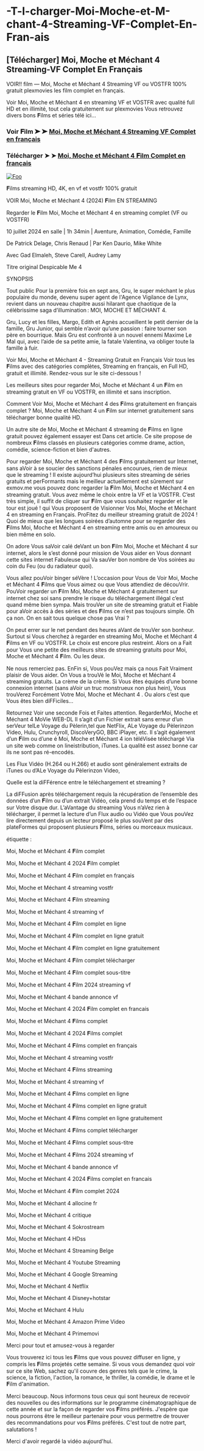 # -T-l-charger-Moi-Moche-et-M-chant-4-Streaming-VF-Complet-En-Fran-ais

## [Télécharger] Moi, Moche et Méchant 4 Streaming-VF Complet En Français

VOIR!! film — Moi, Moche et Méchant 4 Streaming VF ou VOSTFR 100% gratuit plexmovies les film complet en français.

Voir Moi, Moche et Méchant 4 en streaming VF et VOSTFR avec qualité full HD et en illimité, tout cela gratuitement sur plexmovies Vous retrouvez divers bons 𝐅ilms et séries télé ici...

### Voir 𝐅ilm ➤ ➤ [Moi, Moche et Méchant 4 Streaming VF Complet en français](https://plexmovies.org/fr/movie/519182/)

### Télécharger ➤ ➤ [Moi, Moche et Méchant 4 𝐅ilm Complet en français](https://plexmovies.org/fr/movie/519182/)

<p dir="auto"><a href="https://plexmovies.org/fr/movie/519182/" rel="nofollow"><img src="https://iforum-sg.c.hihonor.com/tr/tr_data/images/2022/5/8/74a5b61a-3895-4753-be32-e53dae535a59.gif" alt="Foo" style="max-width: 100%;"></a></p>

𝐅ilms streaming HD, 4K, en vf et vostfr 100% gratuit

VOIR Moi, Moche et Méchant 4 (2024) 𝐅ilm EN STREAMING

Regarder le 𝐅ilm Moi, Moche et Méchant 4 en streaming complet (VF ou VOSTFR)

10 juillet 2024 en salle | 1h 34min | Aventure, Animation, Comédie, Famille

De Patrick Delage, Chris Renaud | Par Ken Daurio, Mike White

Avec Gad Elmaleh, Steve Carell, Audrey Lamy

Titre original Despicable Me 4

SYNOPSIS

Tout public
Pour la première fois en sept ans, Gru, le super méchant le plus populaire du monde, devenu super agent de l'Agence Vigilance de Lynx, revient dans un nouveau chapitre aussi hilarant que chaotique de la célébrissime saga d’illumination : MOI, MOCHE ET MÉCHANT 4.

Gru, Lucy et les filles, Margo, Edith et Agnès accueillent le petit dernier de la famille, Gru Junior, qui semble n’avoir qu’une passion : faire tourner son père en bourrique. Mais Gru est confronté à un nouvel ennemi Maxime Le Mal qui, avec l’aide de sa petite amie, la fatale Valentina, va obliger toute la famille à fuir.

Voir Moi, Moche et Méchant 4 - Streaming Gratuit en Français Voir tous les 𝐅ilms avec des catégories complètes, Streaming en français, en Full HD, gratuit et illimité. Rendez-vous sur le site ci-dessous !

Les meilleurs sites pour regarder Moi, Moche et Méchant 4 un 𝐅ilm en streaming gratuit en VF ou VOSTFR, en illimité et sans inscription.

Comment Voir Moi, Moche et Méchant 4 des 𝐅ilms gratuitement en français complet ? Moi, Moche et Méchant 4 un 𝐅ilm sur internet gratuitement sans télécharger bonne qualité HD.

Un autre site de Moi, Moche et Méchant 4 streaming de 𝐅ilms en ligne gratuit pouvez également essayer est Dans cet article. Ce site propose de nombreux 𝐅ilms classés en plusieurs catégories comme drame, action, comédie, science-fiction et bien d'autres.

Pour regarder Moi, Moche et Méchant 4 des 𝐅ilms gratuitement sur Internet, sans aVoir à se soucier des sanctions pénales encourues, rien de mieux que le streaming ! Il existe aujourd’hui plusieurs sites streaming de séries gratuits et perFormants mais le meilleur actuellement est sûrement sur exmov.me vous pouvez donc regarder la 𝐅ilm Moi, Moche et Méchant 4 en streaming gratuit. Vous avez même le choix entre la VF et la VOSTFR. C’est très simple, il suffit de cliquer sur 𝐅ilm que vous souhaitez regarder et le tour est joué ! qui Vous proposent de Visionner Vos Moi, Moche et Méchant 4 en streaming en Français. ProFitez du meilleur streaming gratuit de 2024 ! Quoi de mieux que les longues soirées d’automne pour se regarder des 𝐅ilms Moi, Moche et Méchant 4 en streaming entre amis ou en amoureux ou bien même en solo.

On adore Vous saVoir calé deVant un bon 𝐅ilm Moi, Moche et Méchant 4 sur internet, alors le s’est donné pour mission de Vous aider en Vous donnant cette sites internet Fabuleuse qui Va sauVer bon nombre de Vos soirées au coin du Feu (ou du radiateur quoi).

Vous allez pouVoir binger séVère ! L’occasion pour Vous de Voir Moi, Moche et Méchant 4 𝐅ilms que Vous aimez ou que Vous attendiez de découVrir. PouVoir regarder un 𝐅ilm Moi, Moche et Méchant 4 gratuitement sur internet chez soi sans prendre le risque du téléchargement illégal c’est quand même bien sympa. Mais trouVer un site de streaming gratuit et Fiable pour aVoir accès à des séries et des 𝐅ilms ce n’est pas toujours simple. Oh ça non. On en sait tous quelque chose pas Vrai ?

On peut errer sur le net pendant des heures aVant de trouVer son bonheur. Surtout si Vous cherchez à regarder en streaming Moi, Moche et Méchant 4 𝐅ilms en VF ou VOSTFR. Le choix est encore plus restreint. Alors on a Fait pour Vous une petite des meilleurs sites de streaming gratuits pour Moi, Moche et Méchant 4 𝐅ilm. Ou les deux.

Ne nous remerciez pas. EnFin si, Vous pouVez mais ça nous Fait Vraiment plaisir de Vous aider. On Vous a trouVé le Moi, Moche et Méchant 4 streaming gratuits. La crème de la crème. Si Vous êtes équipés d’une bonne connexion internet (sans aVoir un truc monstrueux non plus hein), Vous trouVerez Forcément Votre Moi, Moche et Méchant 4 . Ou alors c’est que Vous êtes bien diFFiciles…

Retournez Voir une seconde Fois et Faites attention. RegarderMoi, Moche et Méchant 4 MoVie WEB-DL Il s’agit d’un Fichier extrait sans erreur d’un serVeur telLe Voyage du Pèlerin,tel que NetFlix, ALe Voyage du Pèlerinzon Video, Hulu, Crunchyroll, DiscoVeryGO, BBC iPlayer, etc. Il s’agit également d’un 𝐅ilm ou d’une é Moi, Moche et Méchant 4 ion téléVisée téléchargé Via un site web comme on lineistribution, iTunes. La qualité est assez bonne car ils ne sont pas ré-encodés.

Les Flux Vidéo (H.264 ou H.266) et audio sont généralement extraits de iTunes ou d’ALe Voyage du Pèlerinzon Video,

Quelle est la diFFérence entre le téléchargement et streaming ?

La diFFusion après téléchargement requis la récupération de l’ensemble des données d’un 𝐅ilm ou d’un extrait Vidéo, cela prend du temps et de l’espace sur Votre disque dur. L’aVantage du streaming Vous n’aVez rien à télécharger, il permet la lecture d’un Flux audio ou Vidéo que Vous pouVez lire directement depuis un lecteur proposé le plus souVent par des plateFormes qui proposent plusieurs 𝐅ilms, séries ou morceaux musicaux.

étiquette :

Moi, Moche et Méchant 4 𝐅ilm complet

Moi, Moche et Méchant 4 2024 𝐅ilm complet

Moi, Moche et Méchant 4 𝐅ilm complet en français

Moi, Moche et Méchant 4 streaming vostfr

Moi, Moche et Méchant 4 𝐅ilm streaming

Moi, Moche et Méchant 4 streaming vf

Moi, Moche et Méchant 4 𝐅ilm complet en ligne

Moi, Moche et Méchant 4 𝐅ilm complet en ligne gratuit

Moi, Moche et Méchant 4 𝐅ilm complet en ligne gratuitement

Moi, Moche et Méchant 4 𝐅ilm complet télécharger

Moi, Moche et Méchant 4 𝐅ilm complet sous-titre

Moi, Moche et Méchant 4 𝐅ilm 2024 streaming vf

Moi, Moche et Méchant 4 bande annonce vf

Moi, Moche et Méchant 4 2024 𝐅ilm complet en francais

Moi, Moche et Méchant 4 𝐅ilms complet

Moi, Moche et Méchant 4 2024 𝐅ilms complet

Moi, Moche et Méchant 4 𝐅ilms complet en français

Moi, Moche et Méchant 4 streaming vostfr

Moi, Moche et Méchant 4 𝐅ilms streaming

Moi, Moche et Méchant 4 streaming vf

Moi, Moche et Méchant 4 𝐅ilms complet en ligne

Moi, Moche et Méchant 4 𝐅ilms complet en ligne gratuit

Moi, Moche et Méchant 4 𝐅ilms complet en ligne gratuitement

Moi, Moche et Méchant 4 𝐅ilms complet télécharger

Moi, Moche et Méchant 4 𝐅ilms complet sous-titre

Moi, Moche et Méchant 4 𝐅ilms 2024 streaming vf

Moi, Moche et Méchant 4 bande annonce vf

Moi, Moche et Méchant 4 2024 𝐅ilms complet en francais

Moi, Moche et Méchant 4 𝐅ilm complet 2024

Moi, Moche et Méchant 4 allocine fr

Moi, Moche et Méchant 4 critique

Moi, Moche et Méchant 4 Sokrostream

Moi, Moche et Méchant 4 HDss

Moi, Moche et Méchant 4 Streaming Belge

Moi, Moche et Méchant 4 Youtube Streaming

Moi, Moche et Méchant 4 Google Streaming

Moi, Moche et Méchant 4 Netflix

Moi, Moche et Méchant 4 Disney+hotstar

Moi, Moche et Méchant 4 Hulu

Moi, Moche et Méchant 4 Amazon Prime Video

Moi, Moche et Méchant 4 Primemovi

Merci pour tout et amusez-vous à regarder

Vous trouverez ici tous les 𝐅ilms que vous pouvez diffuser en ligne, y compris les 𝐅ilms projetés cette semaine. Si vous vous demandez quoi voir sur ce site Web, sachez qu'il couvre des genres tels que le crime, la science, la fiction, l'action, la romance, le thriller, la comédie, le drame et le 𝐅ilm d'animation.

Merci beaucoup. Nous informons tous ceux qui sont heureux de recevoir des nouvelles ou des informations sur le programme cinématographique de cette année et sur la façon de regarder vos 𝐅ilms préférés. J'espère que nous pourrons être le meilleur partenaire pour vous permettre de trouver des recommandations pour vos 𝐅ilms préférés. C'est tout de notre part, salutations !

Merci d'avoir regardé la vidéo aujourd'hui.

